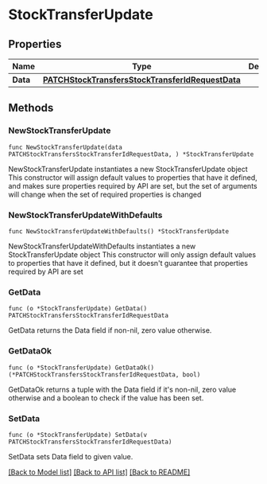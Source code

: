 # StockTransferUpdate

## Properties

Name | Type | Description | Notes
------------ | ------------- | ------------- | -------------
**Data** | [**PATCHStockTransfersStockTransferIdRequestData**](PATCHStockTransfersStockTransferIdRequestData.md) |  | 

## Methods

### NewStockTransferUpdate

`func NewStockTransferUpdate(data PATCHStockTransfersStockTransferIdRequestData, ) *StockTransferUpdate`

NewStockTransferUpdate instantiates a new StockTransferUpdate object
This constructor will assign default values to properties that have it defined,
and makes sure properties required by API are set, but the set of arguments
will change when the set of required properties is changed

### NewStockTransferUpdateWithDefaults

`func NewStockTransferUpdateWithDefaults() *StockTransferUpdate`

NewStockTransferUpdateWithDefaults instantiates a new StockTransferUpdate object
This constructor will only assign default values to properties that have it defined,
but it doesn't guarantee that properties required by API are set

### GetData

`func (o *StockTransferUpdate) GetData() PATCHStockTransfersStockTransferIdRequestData`

GetData returns the Data field if non-nil, zero value otherwise.

### GetDataOk

`func (o *StockTransferUpdate) GetDataOk() (*PATCHStockTransfersStockTransferIdRequestData, bool)`

GetDataOk returns a tuple with the Data field if it's non-nil, zero value otherwise
and a boolean to check if the value has been set.

### SetData

`func (o *StockTransferUpdate) SetData(v PATCHStockTransfersStockTransferIdRequestData)`

SetData sets Data field to given value.



[[Back to Model list]](../README.md#documentation-for-models) [[Back to API list]](../README.md#documentation-for-api-endpoints) [[Back to README]](../README.md)


